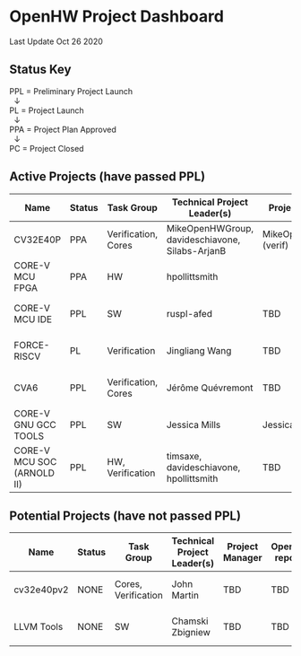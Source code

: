 
# OpenHW Project Dashboard

Last Update Oct 26 2020

## Status Key
PPL = Preliminary Project Launch  
&nbsp; &#8595;  
PL = Project Launch  
&nbsp; &#8595;  
PPA = Project Plan Approved  
&nbsp; &#8595;  
PC = Project Closed



## Active Projects (have passed PPL)

| Name     	  | Status 	| Task Group                          | Technical Project Leader(s)                   | Project Manager 	| OpenHW repo(s)  | EF Project 		| ECLIPSE CQ   	|  PPL 		| PL 		|PPA 		| Project Proposal (or Readme File) 						|
|----------	  |--------	|-----------------------------	|----------------------------------------------	|--------------------	|--------------	  | -----------------  	|-------------- |------------ 	|-------------- |-------------- |---------------------------------------------------------------------- |
| CV32E40P 	  | PPA     	| Verification,  Cores 		| MikeOpenHWGroup,  davideschiavone, Silabs-ArjanB  	| MikeOpenHWGroup (verif) | cv32e40p        | CORE-V Cores      	| 22444, 22415 	| grandfathered | grandfathered	| grandfathered	| (https://github.com/openhwgroup/cv32e40p/blob/master/README.md)		|
| CORE-V MCU FPGA | PPA         | HW    	                | hpollittsmith                             | 			| core-v-mcu      | CORE-V Cores      	| NONE 		| grandfathered | grandfathered	| grandfathered	| (https://github.com/openhwgroup/core-v-mcu/blob/master/README.md)  	|                
| CORE-V MCU IDE  | PPL       	| SW                            | ruspl-afed 				| TBD      	| core-v-ide-cdt  | CORE-V Cores 	| NONE       	| 20.08.31 	| 20.11.23 (P) 	| TBD		| https://github.com/openhwgroup/core-v-docs/blob/master/program/CORE-V%20IDE%20prelminary%20project%20proposal.md			|
| FORCE-RISCV  		|  PL | Verification                  | Jingliang Wang 					| TBD     		| force-riscv     | CORE-V Cores 	| NONE       	| 20.09.28 (A)	| 20.10.26 (A) 		| 20.11.23 (P)		| https://github.com/openhwgroup/core-v-docs/blob/master/program/FORCE-RISCV%20ISG%20project%20proposal.md								|
| CVA6  		|  PPL | Verification, Cores           | Jérôme Quévremont 				| TBD     		| cva6       	  | CORE-V Cores 	| 22416       	| 20.09.28 (A)	| TBD 		| TBD		| https://github.com/openhwgroup/core-v-docs/blob/master/program/CVA6%20preliminary%20project%20proposal.md |
| CORE-V GNU GCC TOOLS  |  PPL | SW                            | Jessica Mills 				| Jessica Mills     		| corev-gcc       | not under EF 	| n/a       	| 20.10.05 (P)	| TBD	 	| TBD 		|  https://github.com/jeremybennett/core-v-docs/blob/jpb-gnu-tools-ppl/program/core-v-gnu-tools-ppl.md 	|							 	|
| CORE-V MCU SOC (ARNOLD II)  	|  PPL | HW, Verification              | timsaxe, davideschiavone, 	hpollittsmith   |  TBD     		| TBD       	  | CORE-V Cores 	| NONE       	| 20.10.05 (P)	| TBD 		| TBD		| https://github.com/openhwgroup/core-v-docs/blob/master/program/Preliminary%20project%20proposal%20for%20MCU%20SoC.md						 	|	


## Potential Projects (have not passed PPL)
| Name     	  | Status 	| Task Group                     | Technical Project Leader(s)                   | Project Manager 	| OpenHW repo(s)  | EF Project 		| ECLIPSE CQ   	|  PPL 		| PL 		|PPA 		| Project Proposal (or Readme File) 						|
|----------	  |--------	|-----------------------------	|----------------------------------------------	|--------------------	|--------------	  | -----------------  	|-------------- |------------ 	|-------------- |-------------- |---------------------------------------------------------------------- |
| cv32e40pv2  	|  NONE | Cores, Verification              | John Martin   |  TBD     		| TBD       	  | CORE-V Cores 	| NONE       	| 20.11.23 (P)	| TBD 		| TBD		| https://github.com/openhwgroup/core-v-docs/blob/master/program/CV32E40Pv2%20preliminary%20project%20proposal.md						 	|
| LLVM Tools  	|  NONE | SW              | Chamski Zbigniew    |  TBD     		| TBD       	  | CORE-V Cores 	| NONE       	| 20.11.23 (P)	| TBD 		| TBD		| https://github.com/PicoPET/corev-llvm-ppl/blob/master/llvm-toolchain-ppl.md	
